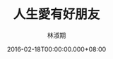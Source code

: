 ---
issue: 160
title: 人生愛有好朋友
author: 林淑期
date: 2016-02-18T00:00:00.000+08:00
topic: 抒懷
difficulty: 1
wikidata: Q98095524
wikidata_link: https://www.wikidata.org/wiki/Q98095524
author_wikidata_link: https://www.wikidata.org/wiki/Q98096288
author_wikidata: Q98096288
---